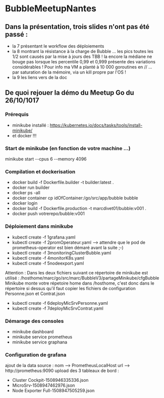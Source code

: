 # BubbleMeetupNantes
## Dans la présentation, trois slides n'ont pas été passé :
- la 7 présentant le workflow des déploiements
- la 8 montrant la résistance à la charge de Bubble ... les pics toutes les 1/2 sont causés par la mise à jours des TBB ! la encore la médiane ne bouge pas lorsque les percentile 0,99 et 0,999 présente des variations considérables ! Pour info ma VM a planté à 10 000 goroutines en // ... par saturation de la mémoire, via un kill propre par l'OS ! 
- la 9 les liens vers de la doc

## De quoi rejouer la démo du Meetup Go du 26/10/1017
### Prérequis
  - minikube installé : https://kubernetes.io/docs/tasks/tools/install-minikube/
  - et docker !!! 

### Start de minikube (en fonction de votre machine ...)
minikube start --cpus 6 --memory 4096

### Compilation et dockerisation
  - docker build -f Dockerfile.builder -t builder:latest .
  - docker run builder
  - docker ps -all
  - docker container cp idOfContainer:/go/src/app/bubble bubble
  - docker login      
  - docker build -f Dockerfile.production -t marcdivet01/bubble:v001 .
  - docker push votrerepo/bubble:v001

### Déploiement dans minikube
  - kubectl create -f 1grafana.yaml
  - kubectl create -f 2promOperateur.yaml
   --> attendre que le pod de prometheus-operator est bien démaré avant la suite ;-)
  - kubectl create -f 3monitoringClusterBubble.yaml
  - kubectl create -f 4monitorK8s.yaml
  - kubectl create -f 5nodeexport.yaml

Attention : Dans les deux fichiers suivant ce répertoire de minikube est
            utilisé : /hosthome/marc/go/src/marc/BubbleV3/partageMinikube/cfgBubble
            Minikube monte votre répetoire home dans /hosthome, c'est donc dans le répertoire si dessus
            qu'il faut copier les fichiers de configuration Personne.json et Contrat.json
  - kubectl create -f 6deployMicSrvPersonne.yaml
  - kubectl create -f 7deployMicSrvContrat.yaml

### Démarage des consoles
  - minikube dashboard
  - minikube service prometheus
  - minikube service graphana

### Configuration de grafana
ajout de la data source : nom --> PrometheusLocalHost url --> http://prometheus:9090
upload des 3 tableaux de bord :
  - Cluster Cockpit-1508946335336.json
  - MicroSrv-1508947462976.json
  - Node Exporter Full-1508947505259.json
  
  
 
